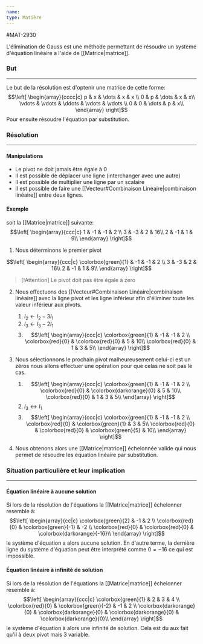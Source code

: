 ```yaml
---
name: 
type: Matière
---
```

#MAT-2930

L'élimination de Gauss est une méthode permettant de résoudre un système d'équation linéaire a l'aide de [[Matrice|matrice]].

### But
---
Le but de la résolution est d'optenir une matrice de cette forme:
$$\left[ 
\begin{array}{cccc|c}
p & x & \dots & x & x \\
0 & p & \dots & x & x\\
\vdots & \vdots & \ddots & \vdots & \vdots \\
0 & 0 & \dots & p & x\\ 
\end{array}
\right]$$
Pour ensuite résoudre l'équation par substitution.

### Résolution
---
#### Manipulations
- Le pivot ne doit jamais être égale à 0
- Il est possible de déplacer une ligne (interchanger avec une autre)
- Il est possible de multiplier une ligne par un scalaire
- Il est possible de faire une [[Vecteur#Combinaison Linéaire|combinaison linéaire]] entre deux lignes.

#### Exemple
soit la [[Matrice|matrice]] suivante:
$$\left[ 
\begin{array}{ccc|c}
1 & -1 & -1 & 2 \\
3 & -3 & 2 & 16\\
2 & -1 & 1 & 9\\ 
\end{array}
\right]$$

1. Nous déterminons le premier pivot

$$\left[ 
\begin{array}{ccc|c}
\colorbox{green}{1} & -1 & -1 & 2 \\
3 & -3 & 2 & 16\\
2 & -1 & 1 & 9\\ 
\end{array}
\right]$$

> [!Attention]
> Le pivot doit pas être égale à zero

2. Nous effectuons des [[Vecteur#Combinaison Linéaire|combinaison linéaire]] avec la ligne pivot et les ligne inférieur afin d'éliminer toute les valeur inférieur aux pivots.
    1. $l_{2} \leftarrow l_{2} - 3l_1$
    2. $l_{3} \leftarrow l_{3} - 2l_1$
    3. $$\left[ 
\begin{array}{ccc|c}
\colorbox{green}{1} & -1 & -1 & 2 \\
\colorbox{red}{0} & \colorbox{red}{0} & 5 & 10\\
\colorbox{red}{0} & 1 & 3 & 5\\ 
\end{array}
\right]$$

3. Nous sélectionnons le prochain pivot malheureusement celui-ci est un zéros nous allons effectuer une opération pour que celas ne soit pas le cas. 
    1. $$\left[ 
\begin{array}{ccc|c}
\colorbox{green}{1} & -1 & -1 & 2 \\
\colorbox{red}{0} & \colorbox{darkorange}{0} & 5 & 10\\
\colorbox{red}{0} & 1 & 3 & 5\\ 
\end{array}
\right]$$
    2. $l_{3} \leftrightarrow l_1$
    3.  $$\left[ 
\begin{array}{ccc|c}
\colorbox{green}{1} & -1 & -1 & 2 \\
\colorbox{red}{0} & \colorbox{green}{1} & 3 & 5\\ 
\colorbox{red}{0} & \colorbox{red}{0} & \colorbox{green}{5} & 10\\
\end{array}
\right]$$

4. Nous obtenons alors une [[Matrice|matrice]] échelonnée valide qui nous permet de résoudre les équation linéaire par substitution.

### Situation particulière et leur implication
---
#### Équation linéaire à aucune solution
Si lors de la résolution de l'équations la [[Matrice|matrice]] échelonner resemble à:
$$\left[ 
\begin{array}{cc|c}
\colorbox{green}{2} & -1 & 2 \\
\colorbox{red}{0} & \colorbox{green}{-1} & -2 \\ 
\colorbox{red}{0} & \colorbox{red}{0} & \colorbox{darkorange}{-16}\\
\end{array}
\right]$$
le système d'équation a alors aucune solution. En d'autre terme, la dernière ligne du système d'équation peut être interprété comme $0 = -16$ ce qui est impossible.

#### Équation linéaire à infinité de solution
Si lors de la résolution de l'équations la [[Matrice|matrice]] échelonner resemble à:
$$\left[ 
\begin{array}{ccc|c}
\colorbox{green}{1} & 2 & 3 & 4 \\
\colorbox{red}{0} & \colorbox{green}{-2} & -1 & 2 \\ 
\colorbox{darkorange}{0} & \colorbox{darkorange}{0} & \colorbox{darkorange}{0} & \colorbox{darkorange}{0}\\
\end{array}
\right]$$
le système d'équation à alors une infinité de solution. Cela est du aux fait qu'il à deux pivot mais 3 variable.